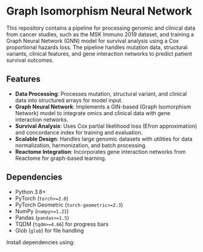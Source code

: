 # Graph Isomorphism Neural Network

This repository contains a pipeline for processing genomic and clinical data from cancer studies, such as the MSK Immuno 2019 dataset, and training a Graph Neural Network (GNN) model for survival analysis using a Cox proportional hazards loss. The pipeline handles mutation data, structural variants, clinical features, and gene interaction networks to predict patient survival outcomes.

## Features
- **Data Processing**: Processes mutation, structural variant, and clinical data into structured arrays for model input.
- **Graph Neural Network**: Implements a GIN-based (Graph Isomorphism Network) model to integrate omics and clinical data with gene interaction networks.
- **Survival Analysis**: Uses Cox partial likelihood loss (Efron approximation) and concordance index for training and evaluation.
- **Scalable Design**: Handles large genomic datasets with utilities for data normalization, harmonization, and batch processing.
- **Reactome Integration**: Incorporates gene interaction networks from Reactome for graph-based learning.

## Dependencies
- Python 3.8+
- PyTorch (`torch>=2.0`)
- PyTorch Geometric (`torch-geometric>=2.3`)
- NumPy (`numpy>=1.21`)
- Pandas (`pandas>=1.5`)
- TQDM (`tqdm>=4.66`) for progress bars
- Glob (`glob`) for file handling

Install dependencies using:
```requirements.txt file and install with venv
